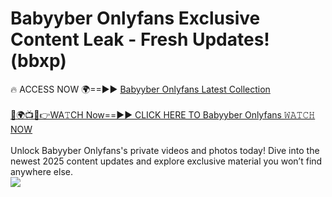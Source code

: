 # Babyyber Onlyfans Exclusive Content Leak - Fresh Updates! (bbxp)

🔥 ACCESS NOW 🌍==►► <a href="https://tinyurl.com/kvy9nzfs" rel="nofollow">Babyyber Onlyfans Latest Collection</a>
<br><br>
[🔴🌍📺📱👉WA𝚃CH Now==►► CLICK HERE TO Babyyber Onlyfans 𝚆𝙰𝚃𝙲𝙷 NOW](https://tinyurl.com/kvy9nzfs)
<br><br>
Unlock Babyyber Onlyfans's private videos and photos today! Dive into the newest 2025 content updates and explore exclusive material you won’t find anywhere else.
<br>
<a href="https://tinyurl.com/kvy9nzfs" rel="nofollow" data-target="animated-image.originalLink"><img src="https://camo.githubusercontent.com/8a4f000d20f83aca3bf7ec5f350d767afa0574a8a352519fd8cfa583a6f93a33/68747470733a2f2f692e696d6775722e636f6d2f644a486b345a712e676966" data-canonical-src="https://i.imgur.com/dJHk4Zq.gif" style="max-width: 100%; display: inline-block;" data-target="animated-image.originalImage"></a>
<br>
